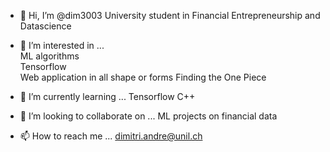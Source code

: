 - 👋 Hi, I’m @dim3003
University student in Financial Entrepreneurship and Datascience

- 👀 I’m interested in ... \
ML algorithms \
Tensorflow \
Web application in all shape or forms
Finding the One Piece

- 🌱 I’m currently learning ...
Tensorflow
C++

- 💞️ I’m looking to collaborate on ...
ML projects on financial data

- 📫 How to reach me ...
dimitri.andre@unil.ch

<!---
dim3003/dim3003 is a ✨ special ✨ repository because its `README.md` (this file) appears on your GitHub profile.
You can click the Preview link to take a look at your changes.
--->

